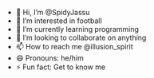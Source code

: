 - 👋 Hi, I’m @SpidyJassu
- 👀 I’m interested in football
- 🌱 I’m currently learning programming
- 💞️ I’m looking to collaborate on anything
- 📫 How to reach me @illusion_spirit
- 😄 Pronouns: he/him
- ⚡ Fun fact: Get to know me
  

<!---
SpidyJassu/SpidyJassu is a ✨ special ✨ repository because its `README.md` (this file) appears on your GitHub profile.
You can click the Preview link to take a look at your changes.
--->
